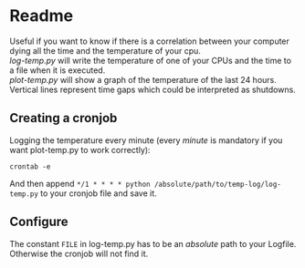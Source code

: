 # Readme
Useful if you want to know if there is a correlation between your computer dying all the time and the temperature of your cpu.  
_log-temp.py_ will write the temperature of one of your CPUs and the time to a file when it is executed.  
_plot-temp.py_ will show a graph of the temperature of the last 24 hours. Vertical lines represent time gaps which could be interpreted as shutdowns.

## Creating a cronjob
Logging the temperature every minute (every _minute_ is mandatory if you want plot-temp.py to work correctly):

    crontab -e
And then append `*/1 * * * * python /absolute/path/to/temp-log/log-temp.py` to your cronjob file and save it.

## Configure
The constant `FILE` in log-temp.py has to be an _absolute_ path to your Logfile. Otherwise the cronjob will not find it.
